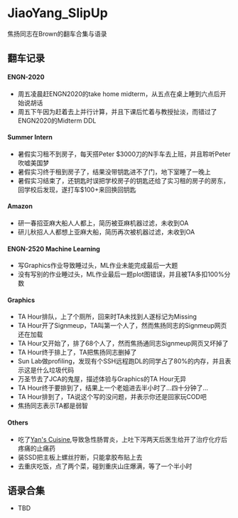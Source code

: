 # JiaoYang_SlipUp
焦扬同志在Brown的翻车合集与语录


## 翻车记录
#### ENGN-2020
* 周五凌晨赶ENGN2020的take home midterm，从五点在桌上睡到六点后开始说胡话
* 周五下午因为赶着去上并行计算，并且下课后忙着与教授扯淡，而错过了ENGN2020的Midterm DDL

#### Summer Intern
* 暑假实习租不到房子，每天搭Peter $3000刀的N手车去上班，并且聆听Peter吹嘘美国梦
* 暑假实习终于租到房子了，结果没带钥匙进不了门，地下室睡了一晚上
* 暑假实习结束了，还钥匙时误把学校房子的钥匙还给了实习租的房子的房东，回学校后发现，遂打车$100+来回换回钥匙

#### Amazon
* 研一春招亚麻大船人人都上，简历被亚麻机器过滤，未收到OA
* 研儿秋招人人都想上亚麻大船，简历再次被机器过滤，未收到OA

#### ENGN-2520 Machine Learning
* 写Graphics作业导致睡过头，ML作业未能完成最后一大题
* 没有写别的作业睡过头，ML作业最后一题plot图错误，并且被TA多扣100%分数

#### Graphics
* TA Hour排队，上了个厕所，回来时TA未找到人遂标记为Missing
* TA Hour开了Signmeup，TA叫第一个人了，然而焦扬同志的Signmeup网页还在加载
* TA Hour又开始了，排了68个人了，然而焦扬通同志Signmeup网页又坏掉了
* TA Hour终于排上了，TA把焦扬同志删掉了
* Sun Lab做profiling，发现有个SSH远程跑DL的同学占了80%的内存，并且表示这是什么垃圾代码
* 万圣节去了JCA的鬼屋，描述体验与Graphics的TA Hour无异
* TA Hour终于要排到了，结果上一个老姐进去半小时了...四十分钟了...
* TA Hour排到了，TA说这个写的没问题，并表示你还是回家玩COD吧
* 焦扬同志表示TA都是弱智

#### Others
* 吃了[Yan's Cuisine](http://www.yanscuisineri.com),导致急性肠胃炎，上吐下泻两天后医生给开了治疗化疗后疼痛的止痛药
* 装SSD把主板上螺丝拧断，只能拿胶布贴上去
* 去重庆吃饭，点了两个菜，碰到重庆山庄爆满，等了一个半小时


## 语录合集
* TBD
